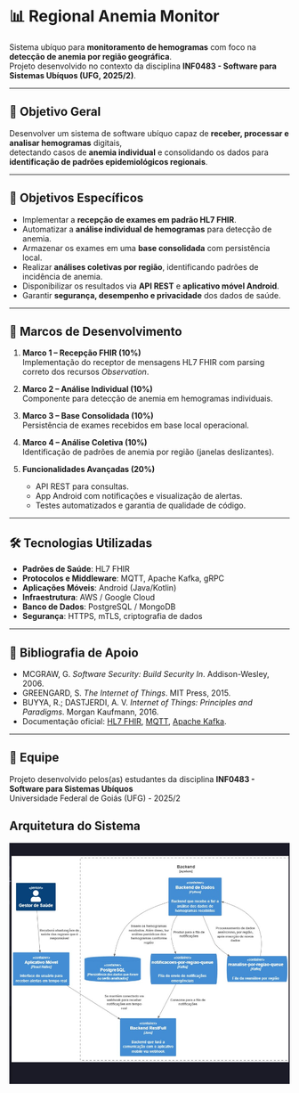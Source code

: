 # 📊 Regional Anemia Monitor

Sistema ubíquo para **monitoramento de hemogramas** com foco na **detecção de anemia por região geográfica**.  
Projeto desenvolvido no contexto da disciplina **INF0483 - Software para Sistemas Ubíquos (UFG, 2025/2)**.

---

## 🎯 Objetivo Geral
Desenvolver um sistema de software ubíquo capaz de **receber, processar e analisar hemogramas** digitais,  
detectando casos de **anemia individual** e consolidando os dados para **identificação de padrões epidemiológicos regionais**.

---

## 📌 Objetivos Específicos
- Implementar a **recepção de exames em padrão HL7 FHIR**.  
- Automatizar a **análise individual de hemogramas** para detecção de anemia.  
- Armazenar os exames em uma **base consolidada** com persistência local.  
- Realizar **análises coletivas por região**, identificando padrões de incidência de anemia.  
- Disponibilizar os resultados via **API REST** e **aplicativo móvel Android**.  
- Garantir **segurança, desempenho e privacidade** dos dados de saúde.  

---

## 📅 Marcos de Desenvolvimento

1. **Marco 1 – Recepção FHIR (10%)**  
   Implementação do receptor de mensagens HL7 FHIR com parsing correto dos recursos *Observation*.  

2. **Marco 2 – Análise Individual (10%)**  
   Componente para detecção de anemia em hemogramas individuais.  

3. **Marco 3 – Base Consolidada (10%)**  
   Persistência de exames recebidos em base local operacional.  

4. **Marco 4 – Análise Coletiva (10%)**  
   Identificação de padrões de anemia por região (janelas deslizantes).  

5. **Funcionalidades Avançadas (20%)**  
   - API REST para consultas.  
   - App Android com notificações e visualização de alertas.  
   - Testes automatizados e garantia de qualidade de código.  

---

## 🛠️ Tecnologias Utilizadas
- **Padrões de Saúde**: HL7 FHIR  
- **Protocolos e Middleware**: MQTT, Apache Kafka, gRPC  
- **Aplicações Móveis**: Android (Java/Kotlin)  
- **Infraestrutura**: AWS / Google Cloud  
- **Banco de Dados**: PostgreSQL / MongoDB  
- **Segurança**: HTTPS, mTLS, criptografia de dados  

---

## 📖 Bibliografia de Apoio
- MCGRAW, G. *Software Security: Build Security In*. Addison-Wesley, 2006.  
- GREENGARD, S. *The Internet of Things*. MIT Press, 2015.  
- BUYYA, R.; DASTJERDI, A. V. *Internet of Things: Principles and Paradigms*. Morgan Kaufmann, 2016.  
- Documentação oficial: [HL7 FHIR](https://www.hl7.org/fhir/), [MQTT](https://mqtt.org), [Apache Kafka](https://kafka.apache.org).  

---

## 👥 Equipe
Projeto desenvolvido pelos(as) estudantes da disciplina **INF0483 - Software para Sistemas Ubíquos**  
Universidade Federal de Goiás (UFG) - 2025/2  

## Arquitetura do Sistema
![img.png](img.png)